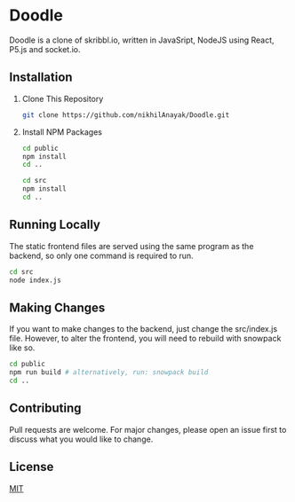 # Doodle
Doodle is a clone of skribbl.io, written in JavaSript, NodeJS using React, P5.js and socket.io.

## Installation
1. Clone This Repository
    ```bash
    git clone https://github.com/nikhilAnayak/Doodle.git
    ```
2. Install NPM Packages
    ```bash
    cd public
    npm install
    cd ..
    ```
    ```bash
    cd src
    npm install
    cd ..
    ```

## Running Locally
The static frontend files are served using the same program as the backend, so only one command is required to run.
```bash
cd src
node index.js
```

## Making Changes
If you want to make changes to the backend, just change the src/index.js file. However, to alter the frontend, you will need to rebuild with snowpack like so.
```bash
cd public
npm run build # alternatively, run: snowpack build
cd ..
```

## Contributing
Pull requests are welcome. For major changes, please open an issue first to discuss what you would like to change.

## License
[MIT](LICENSE)

